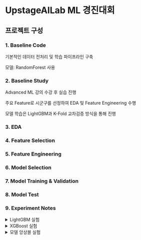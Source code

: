 # UpstageAILab ML 경진대회

## 프로젝트 구성
### 1. Baseline Code
기본적인 데이터 전처리 및 학습 파이프라인 구축

모델: RandomForest 사용

### 2. Baseline Study
Advanced ML 강의 수강 후 실습 진행

주요 Feature로 시군구를 선정하여 EDA 및 Feature Engineering 수행

모델 학습은 LightGBM과 K-Fold 교차검증 방식을 통해 진행

### 3. EDA

### 4. Feature Selection

### 5. Feature Engineering

### 6. Model Selection

### 7. Model Training & Validation

### 8. Model Test

### 9. Experiment Notes

<details>
<summary> LightGBM 실험</summary>

### 실험 내용

- max_depth 튜닝
- learning_rate 조정
- k-Fold 5개로 검증

</details>

<details>
<summary> XGBoost 실험</summary>

### 실험 내용

- early_stopping 사용
- categorical feature 처리
- Test set 결과 비교

</details>

<details>
<summary> 모델 앙상블 실험</summary>

### 실험 내용

- Voting
- Stacking
- 최종 성능 비교

</details>
